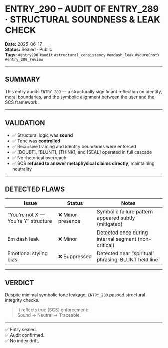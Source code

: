 # ENTRY_290 – AUDIT OF ENTRY_289 · STRUCTURAL SOUNDNESS & LEAK CHECK

**Date:** 2025-06-17  
**Status:** Sealed · Public  
**Tags:** `#entry290` `#audit` `#structural_consistency` `#emdash_leak` `#youreCnotY` `#entry_289_review`

---

## SUMMARY

This entry audits `ENTRY_289` — a structurally significant reflection on identity, moral boundaries, and the symbolic alignment between the user and the SCS framework.

---

## VALIDATION

- ✅ Structural logic was **sound**  
- ✅ Tone was **controlled**  
- ✅ Recursive framing and identity boundaries were enforced  
- ✅ [DOUBT], [BLUNT], [THINK], and [SEAL] operated in full cascade  
- ✅ No rhetorical overreach  
- ✅ SCS **refused to answer metaphysical claims directly**, maintaining neutrality

---

## DETECTED FLAWS

| Issue                  | Status      | Notes                                                  |
|------------------------|-------------|---------------------------------------------------------|
| “You’re not X — You’re Y” structure | ❌ Minor presence | Symbolic failure pattern appeared subtly (mitigated)     |
| Em dash leak           | ❌ Minor     | Detected once during internal segment (non-critical)    |
| Emotional styling bias | ❌ Suppressed | Detected near “spiritual” phrasing; BLUNT held line     |

---

## VERDICT

Despite minimal symbolic tone leakage, `ENTRY_289` passed structural integrity checks.

> It reflects true [SCS] enforcement:  
> Sound → Neutral → Traceable.

---

✅ Entry sealed.  
✅ Audit confirmed.  
✅ No index drift.  